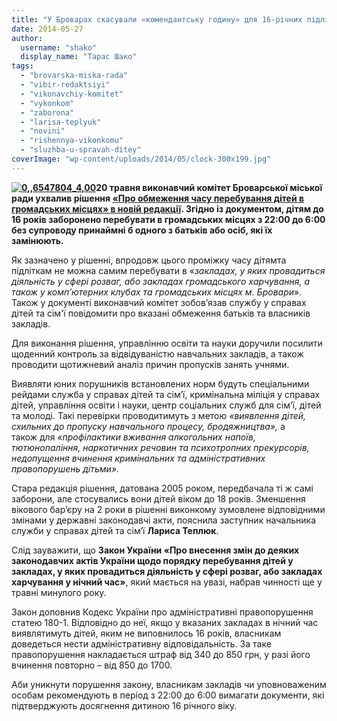 ```yaml
---
title: "У Броварах скасували «комендантську годину» для 16-річних підлітків"
date: 2014-05-27
author: 
  username: "shako"
  display_name: "Тарас Шако"
tags: 
  - "brovarska-miska-rada"
  - "vibir-redaktsiyi"
  - "vikonavchiy-komitet"
  - "vykonkom"
  - "zaborona"
  - "larisa-teplyuk"
  - "novini"
  - "rishennya-vikonkomu"
  - "sluzhba-u-spravah-ditey"
coverImage: "wp-content/uploads/2014/05/clock-300x199.jpg"
---
```


**[![0,,6547804_4,00](https://mpz.brovary.org/wp-content/uploads/2014/05/06547804_400.jpg)](https://mpz.brovary.org/wp-content/uploads/2014/05/06547804_400.jpg)20 травня виконавчий комітет Броварської міської ради ухвалив рішення [«Про обмеження часу перебування дітей в громадських місцях» в новій редакції](http://www.brovary.kiev.ua/r%D1%96shennya-vikonkomu-v%D1%96d-20052014-%E2%84%96264-pro-obmezhennya-chasu-perebuvannya-d%D1%96tei-v-gromadskikh-m%D1%96stsya). Згідно із документом, дітям до 16 років заборонено перебувати в громадських місцях з 22:00 до 6:00 без супроводу принаймні б одного з батьків або осіб, які їх замінюють.**

Як зазначено у рішенні, впродовж цього проміжку часу дітямта підліткам не можна самим перебувати в «_закладах, у яких провадиться діяльність у сфері розваг, або закладах громадського харчування, а також у комп’ютерних клубах та громадських місцях м. Бровари_». Також у документі виконавчий комітет зобов’язав службу у справах дітей та сім'ї повідомити про вказані обмеження батьків та власників закладів.

Для виконання рішення, управлінню освіти та науки доручили посилити щоденний контроль за відвідуваністю навчальних закладів, а також проводити щотижневий аналіз причин пропусків занять учнями.

Виявляти юних порушників встановлених норм будуть спеціальними рейдами служба у справах дітей та сім’ї, кримінальна міліція у справах дітей, управління освіти і науки, центр соціальних служб для сім’ї, дітей та молоді. Такі перевірки проводитимуть з метою _«виявлення дітей, схильних до пропуску навчального процесу, бродяжництва»,_ а також для _«профілактики вживання алкогольних напоїв, тютюнопаління, наркотичних речовин та психотропних прекурсорів, недопущення вчинення кримінальних та адміністративних правопорушень дітьми»._

Стара редакція рішення, датована 2005 роком, передбачала ті ж самі заборони, але стосувались вони дітей віком до 18 років. Зменшення вікового бар’єру на 2 роки в рішенні виконкому зумовлене відповідними змінами у державні законодавчі акти, пояснила заступник начальника служби у справах дітей та сім’ї **Лариса Теплюк**.

Слід зауважити, що **Закон України «Про внесення змін до деяких законодавчих актів України щодо порядку перебування дітей у закладах, у яких провадиться діяльність у сфері розваг, або закладах харчування у нічний час»**, який мається на увазі, набрав чинності ще у травні минулого року.

Закон доповнив Кодекс України про адміністративні правопорушення статею 180-1. Відповідно до неї, якщо у вказаних закладах в нічний час виявлятимуть дітей, яким не виповнилось 16 років, власникам доведеться нести адміністративну відповідальність. За таке правопорушення накладається штраф від 340 до 850 грн, у разі його вчинення повторно – від 850 до 1700.

Аби уникнути порушення закону, власникам закладів чи уповноваженим особам рекомендують в період з 22:00 до 6:00 вимагати документи, які підтверджують досягнення дитиною 16 річного віку.
